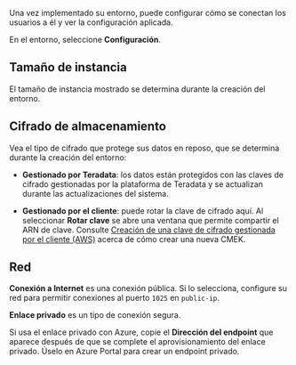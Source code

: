 Una vez implementado su entorno, puede configurar cómo se conectan los usuarios a él y ver la configuración aplicada.

En el entorno, seleccione **Configuración**.

Tamaño de instancia
-------------------

El tamaño de instancia mostrado se determina durante la creación del entorno.

Cifrado de almacenamiento
-------------------------

Vea el tipo de cifrado que protege sus datos en reposo, que se determina durante la creación del entorno:

-   **Gestionado por Teradata**: los datos están protegidos con las claves de cifrado gestionadas por la plataforma de Teradata y se actualizan durante las actualizaciones del sistema.

-   **Gestionado por el cliente**: puede rotar la clave de cifrado aquí. Al seleccionar **Rotar clave** se abre una ventana que permite compartir el ARN de clave. Consulte [Creación de una clave de cifrado gestionada por el cliente (AWS)](https://docs.teradata.com/access/sources/dita/topic?dita:topicPath=qly1704828971494.dita) acerca de cómo crear una nueva CMEK.

Red
---

**Conexión a Internet** es una conexión pública. Si lo selecciona, configure su red para permitir conexiones al puerto `1025` en `public-ip`.

**Enlace privado** es un tipo de conexión segura.

Si usa el enlace privado con Azure, copie el **Dirección del endpoint** que aparece después de que se complete el aprovisionamiento del enlace privado. Úselo en Azure Portal para crear un endpoint privado.
